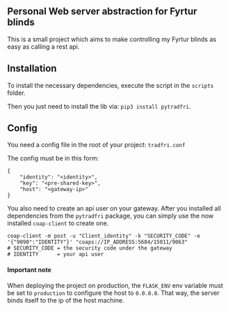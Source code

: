 ## Personal Web server abstraction for Fyrtur blinds

This is a small project which aims to make controlling my Fyrtur blinds as easy as calling a rest api.

## Installation

To install the necessary dependencies, execute the script in the `scripts` folder.

Then you just need to install the lib via: `pip3 install pytradfri`.

## Config

You need a config file in the root of your project: `tradfri.conf`

The config must be in this form:

```
{
    "identity": "<identity>",
    "key": "<pre-shared-key>",
    "host": "<gateway-ip>"
}
```

You also need to create an api user on your gateway. After you installed all dependencies from the `pytradfri` package, 
you can simply use the now installed `coap-client` to create one.

```
coap-client -m post -u "Client_identity" -k "SECURITY_CODE" -e '{"9090":"IDENTITY"}' "coaps://IP_ADDRESS:5684/15011/9063"
# SECURITY_CODE = the security code under the gateway
# IDENTITY      = your api user
```

#### Important note

When deploying the project on production, the `FLASK_ENV` env variable must be set to `production` to configure the 
host to `0.0.0.0`. That way, the server binds itself to the ip of the host machine.
